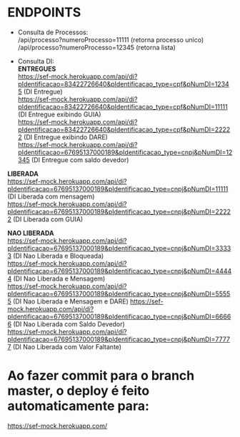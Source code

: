 # ENDPOINTS  
- Consulta de Processos:  
/api/processo?numeroProcesso=11111 (retorna processo unico)  
/api/processo?numeroProcesso=12345 (retorna lista)  
    
- Consulta DI:    
**ENTREGUES**  
https://sef-mock.herokuapp.com/api/di?pIdentificacao=83422726640&pIdentificacao_type=cpf&pNumDI=12345 (DI Entregue)  
https://sef-mock.herokuapp.com/api/di?pIdentificacao=83422726640&pIdentificacao_type=cpf&pNumDI=11111 (DI Entregue exibindo GUIA)  
https://sef-mock.herokuapp.com/api/di?pIdentificacao=83422726640&pIdentificacao_type=cpf&pNumDI=22222 (DI Entregue exibindo DARE)  
https://sef-mock.herokuapp.com/api/di?pIdentificacao=67695137000189&pIdentificacao_type=cnpj&pNumDI=12345 (DI Entregue com saldo devedor)  
  
**LIBERADA**    
https://sef-mock.herokuapp.com/api/di?pIdentificacao=67695137000189&pIdentificacao_type=cnpj&pNumDI=11111 (DI Liberada com mensagem)  
https://sef-mock.herokuapp.com/api/di?pIdentificacao=67695137000189&pIdentificacao_type=cnpj&pNumDI=22222 (DI Liberada com GUIA)  
  
**NAO LIBERADA**  
https://sef-mock.herokuapp.com/api/di?pIdentificacao=67695137000189&pIdentificacao_type=cnpj&pNumDI=33333 (DI Nao Liberada e Bloqueada)  
https://sef-mock.herokuapp.com/api/di?pIdentificacao=67695137000189&pIdentificacao_type=cnpj&pNumDI=44444 (DI Nao Liberada e Mensagem)   
https://sef-mock.herokuapp.com/api/di?pIdentificacao=67695137000189&pIdentificacao_type=cnpj&pNumDI=55555 (DI Nao Liberada e Mensagem e DARE)
https://sef-mock.herokuapp.com/api/di?pIdentificacao=67695137000189&pIdentificacao_type=cnpj&pNumDI=66666 (DI Nao Liberada com Saldo Devedor)   
https://sef-mock.herokuapp.com/api/di?pIdentificacao=67695137000189&pIdentificacao_type=cnpj&pNumDI=77777 (DI Nao Liberada com Valor Faltante)      

  
# Ao fazer commit para o branch master, o deploy é feito automaticamente para:    
https://sef-mock.herokuapp.com/  